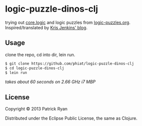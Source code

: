 # logic-puzzle-dinos-clj

trying out [core.logic](https://github.com/clojure/core.logic) and logic puzzles from [logic-puzzles.org](http://www.logic-puzzles.org/init.php).  Inspired/translated by [Kris Jenkins' blog](http://blog.jenkster.com/2013/02/solving-logic-puzzles-with-clojures-corelogic.html).

## Usage 

clone the repo, cd into dir, lein run.

```bash
$ git clone https://github.com/phiat/logic-puzzle-dinos-clj
$ cd logic-puzzle-dinos-clj
$ lein run
```

*takes about 60 seconds on 2.66 GHz i7 MBP*

## License

Copyright © 2013 Patrick Ryan

Distributed under the Eclipse Public License, the same as Clojure.
